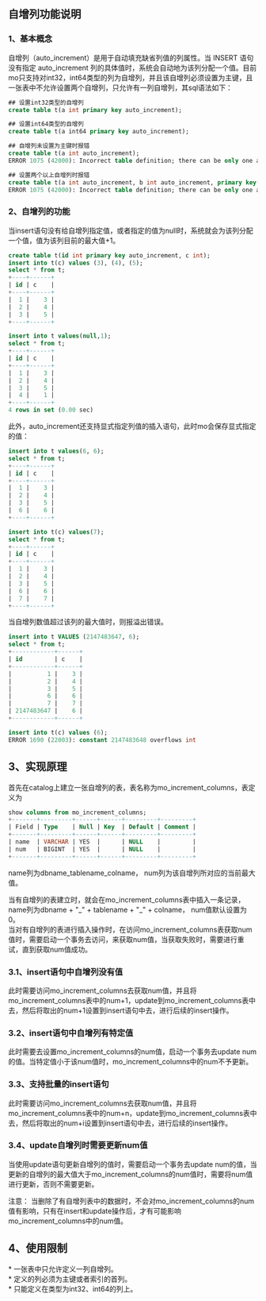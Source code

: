 ## 自增列功能说明

### 1、基本概念
自增列（auto_increment）是用于自动填充缺省列值的列属性。当 INSERT 语句没有指定 auto_increment 列的具体值时，系统会自动地为该列分配一个值。目前mo只支持对int32，int64类型的列为自增列，并且该自增列必须设置为主键，且一张表中不允许设置两个自增列，只允许有一列自增列，其sql语法如下：
```sql
## 设置int32类型的自增列
create table t(a int primary key auto_increment);

## 设置int64类型的自增列
create table t(a int64 primary key auto_increment);

## 自增列未设置为主键时报错
create table t(a int auto_increment);
ERROR 1075 (42000): Incorrect table definition; there can be only one auto column and it must be defined as a key

## 设置两个以上自增列时报错
create table t(a int auto_increment, b int auto_increment, primary key(a, b));
ERROR 1075 (42000): Incorrect table definition; there can be only one auto column and it must be defined as a key
```

### 2、自增列的功能
当insert语句没有给自增列指定值，或者指定的值为null时，系统就会为该列分配一个值，值为该列目前的最大值+1。
```sql
create table t(id int primary key auto_increment, c int);
insert into t(c) values (3), (4), (5);
select * from t;
+----+------+
| id | c    |
+----+------+
|  1 |    3 |
|  2 |    4 |
|  3 |    5 |
+----+------+

insert into t values(null,1);
select * from t;
+----+------+
| id | c    |
+----+------+
|  1 |    3 |
|  2 |    4 |
|  3 |    5 |
|  4 |    1 |
+----+------+
4 rows in set (0.00 sec)
```

此外，auto_increment还支持显式指定列值的插入语句，此时mo会保存显式指定的值：
```sql
insert into t values(6, 6);
select * from t;
+----+------+
| id | c    |
+----+------+
|  1 |    3 |
|  2 |    4 |
|  3 |    5 |
|  6 |    6 |
+----+------+

insert into t(c) values(7);
select * from t;
+----+------+
| id | c    |
+----+------+
|  1 |    3 |
|  2 |    4 |
|  3 |    5 |
|  6 |    6 |
|  7 |    7 |
+----+------+
```

当自增列数值超过该列的最大值时，则报溢出错误。
```sql
insert into t VALUES (2147483647, 6);
select * from t;
+------------+------+
| id         | c    |
+------------+------+
|          1 |    3 |
|          2 |    4 |
|          3 |    5 |
|          6 |    6 |
|          7 |    7 |
| 2147483647 |    6 |
+------------+------+

insert into t(c) values (6);
ERROR 1690 (22003): constant 2147483648 overflows int
```

## 3、实现原理
  首先在catalog上建立一张自增列的表，表名称为mo_increment_columns，表定义为
```sql
show columns from mo_increment_columns;
+-------+---------+------+------+---------+---------+
| Field | Type    | Null | Key  | Default | Comment |
+-------+---------+------+------+---------+---------+
| name  | VARCHAR | YES  |      | NULL    |         |
| num   | BIGINT  | YES  |      | NULL    |         |
+-------+---------+------+------+---------+---------+
```
name列为dbname_tablename_colname， num列为该自增列所对应的当前最大值。

当有自增列的表建立时，就会在mo_increment_columns表中插入一条记录，name列为dbname + "\_" + tablename + "\_" + colname， num值默认设置为0。  
当对有自增列的表进行插入操作时，在访问mo_increment_columns表获取num值时，需要启动一个事务去访问，来获取num值，当获取失败时，需要进行重试，直到获取num值成功。
### 3.1、insert语句中自增列没有值
 此时需要访问mo_increment_columns去获取num值，并且将mo_increment_columns表中的num+1，update到mo_increment_columns表中去，然后将取出的num+1设置到insert语句中去，进行后续的insert操作。
### 3.2、insert语句中自增列有特定值
  此时需要去设置mo_increment_columns的num值，启动一个事务去update num的值。当特定值小于该num值时，mo_increment_columns中的num不予更新。
### 3.3、支持批量的insert语句
   此时需要访问mo_increment_columns去获取num值，并且将mo_increment_columns表中的num+n，update到mo_increment_columns表中去，然后将取出的num+i设置到insert语句中去，进行后续的insert操作。
### 3.4、update自增列时需要更新num值
  当使用update语句更新自增列的值时，需要启动一个事务去update num的值，当更新的自增列的最大值大于mo_increment_columns的num值时，需要将num值进行更新，否则不需要更新。

注意：
当删除了有自增列表中的数据时，不会对mo_increment_columns的num值有影响，只有在insert和update操作后，才有可能影响mo_increment_columns中的num值。

## 4、使用限制
\* 一张表中只允许定义一列自增列。  
\* 定义的列必须为主键或者索引的首列。  
\* 只能定义在类型为int32、int64的列上。  
